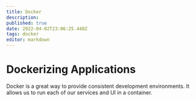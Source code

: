 ```yaml
---
title: Docker
description: 
published: true
date: 2022-04-02T23:06:25.448Z
tags: docker
editor: markdown
---
```


# Dockerizing Applications
Docker is a great way to provide consistent development environments. It allows us to run each of our services and UI in a container. 